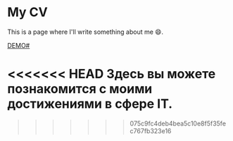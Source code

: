 # My CV
This is a page where I'll write something about me :smile:.

[DEMO#](https://antoxa291.github.io/my_cv/)

<<<<<<< HEAD
Здесь вы можете познакомится с моими достижениями в сфере IT.
=======
>>>>>>> 075c9fc4deb4bea5c10e8f5f35fec767fb323e16
